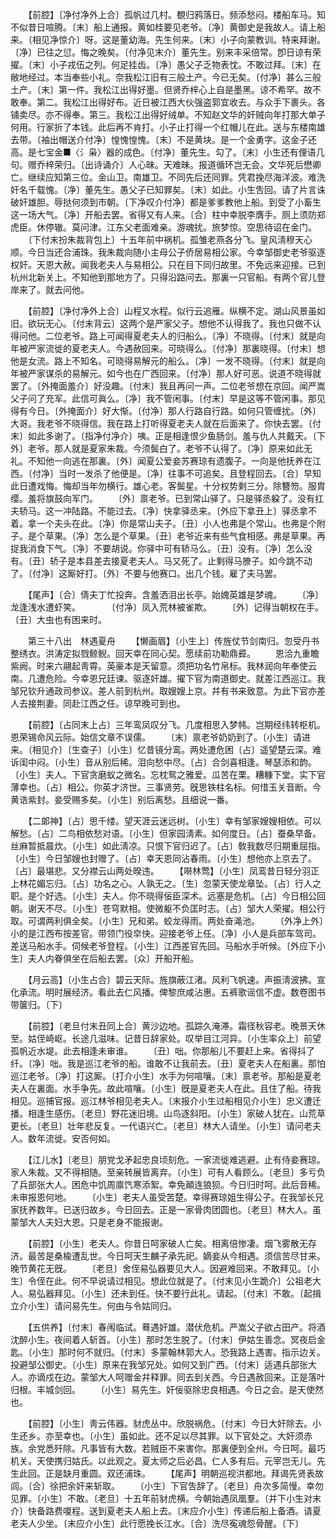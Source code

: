 <!-- { "loadSidebar": true } -->
　　【前腔】〔净付净外上合〕孤帆过几村。覩归鸦落日。频添愁闷。楼船车马。知不似昔日喧腾。〔末〕船上通报。黄如桂要见老爷。〔净〕黄御史是我故人。请上船来。〔相见净惊介〕呀。这是董幼海。先生何来。〔末〕小子向蒙教训。特来拜谢。〔净〕已往之愆。悔之晚矣。〔付净见末介〕董先生。别来丰采倍常。卽日谅有荣擢。〔末〕小子戎伍之列。何足挂齿。〔净〕愚父子乏物表忱。不敢过拜。〔末〕在敝地经过。本当奉些小礼。奈我松江旧有三般土产。今已无矣。〔付净〕甚么三般土产。〔末〕第一件。我松江出得好墨。但贤乔梓心上自是墨黑。谅不希罕。故不敢奉。第二。我松江出得好布。近日被江西大伙强盗郭宜收去。与众手下裹头。各铺卖尽。亦不得奉。第三。我松江出得好绒单。不知赵文华的奸贼向年打那大单子何用。行家折了本钱。此后再不肯打。小子止打得一个红帽儿在此。送与东楼南雄去带。〔袖出帽送介付净〕惶愧惶愧。〔末〕不是黄块。是一个金勇字。这金子还高。是七宝金■〈氵枭〉器的成色。〔付净〕董先生。勾了。〔末〕小生还有俚语几句。赠乔梓荣归。〔出诗诵介〕人心昧。天难昧。报道循环岂无会。文华死后懋卿亡。继续应知第三位。金山卫。南雄卫。不同先后还同罪。凭君挽尽海洋波。难洗奸名千载愧。〔净〕董先生。愚父子已知罪矣。〔末〕如此。小生吿回。请了片言诛破奸雄胆。辱挞何须到市朝。〔下净叹介付净〕都是爹爹教他上船。到受了小畜生这一场大气。〔净〕开船去罢。省得又有人来。〔合〕柱中幸脱李膺手。厕上须防郑虎臣。休停辙。莫问津。江东父老面难亲。游魂扰。旅梦惊。空思待诏在金门。 
　　〔下付末扮朱裁背包上〕十五年前中祸机。孤雏老燕各分飞。皇风淸穆天心顺。今日当还合浦珠。我朱裁向随小主母公子侨居易相公家。今幸邹御史老爷驱逐权奸。天恩大赦。闻我老夫人与易相公。只在目下同归故里。不免远来迎接。已到杭州北新关上。不知他到那地方了。只得沿路问去。那裏一只官船。有两个官儿登岸来了。就去问他。 

　　【前腔】〔净付净外上合〕山程又水程。似行云追雁。纵横不定。湖山风景虽如旧。欲玩无心。〔付末背云〕这两个是严家父子。想他不认得我了。我也只做不认得问他。二位老爷。路上可闻得夏老夫人的归船么。〔净〕不晓得。〔付末〕就是向年被严家流徙的夏老夫人。今遇赦回来。可晓得么。〔付净〕那裏晓得。〔付末〕想他是女流。路上不知名。可晓得易解元的船么。〔净〕一发不晓得。〔付末〕就是向年被严家谋杀的易解元。如今也在广西回来。〔付净〕那人好可恶。说道不晓得就罢了。〔外掩面羞介〕好没趣。〔付末〕我且再问一声。二位老爷想在京回。闻严嵩父子问了充军。此信可眞么。〔净〕我不管闲事。〔付末〕早是这等不管闲事。那见得有今日。〔外掩面介〕好大惭。〔付净〕那人行路自行路。如何只管缠扰。〔外〕大哥。我老爷不晓得信。我在路上打听得夏老夫人就在后面来了。你快去罢。〔付末〕如此多谢了。〔指净付净介〕咦。正是相逢恨少鱼肠剑。羞与仇人共戴天。〔下外〕老爷。那人就是夏家朱裁。今须鬓白了。老爷不认得了。〔净〕原来如此无礼。不知他一向逃在那裏。〔外〕闻夏公爱妾苏赛琼有遗腹子。一向是他抚养在江西。〔付净〕当时一发杀了他便是。〔净〕往事不可追矣。且登程回去。〔合〕早知此日遭戏悔。悔却当年勿横行。雄心老。客鬓星。十分权势剩三分。除簪笏。服胄缨。羞将旗鼓向军门。 
　　〔外〕禀老爷。已到常山驿了。只是驿丞躱了。没有扛夫轿马。这一冲陆路。不能过去。〔净〕快拿驿丞来。〔外应下拿丑上〕驿丞拿不着。拿一个夫头在此。〔净〕你是常山夫子。〔丑〕小人也弗是个常山。也弗是个附子。是个草果。〔净〕怎么是个草果。〔丑〕老爷近来有些气食相感。弗是草果。再捉我消食下气。〔净〕不要胡说。你驿中可有轿马么。〔丑〕没有。〔净〕怎么没有。〔丑〕轿子是本县差去接夏老夫人。马又死了。止剩得马膫子。如今跳不动了。〔付净〕这厮好打。〔外〕不要与他赛口。出几个钱。雇了夫马罢。 

　　【尾声】〔合〕倩夫丁忙投奔。含羞洒泪出长亭。始媿英雄是梦魂。 
　　〔净〕龙逢浅水遭虾笑。　　　　〔付净〕凤入荒林被雀欺。 
　　〔外〕记得当朝权在手。　　　　〔丑〕大虫也有困来时。 

　　第三十八出　林遇夏舟 
　　【懒画眉】〔小生上〕传旌仗节剑南归。忽受丹书整绣衣。洪涛定拟戮鲸鲵。回天幸在同心契。愿续前功勒鼎彛。 
　　恩洽九重瞻紫阙。时来六翮起靑霄。英豪本是天留意。须把功名竹帛标。我林润向年奉使云南。几遭危险。今幸恩兄廷谏。驱逐奸雄。擢下官为南道御史。就差江西巡江。我邹兄钦升通政司参议。差人前到杭州。取嫂嫂上京。幷有书来致意。为此下官亦差人去接荆妻。同赴江西之任。谅早晚可到也。 

　　【前腔】〔占同末上占〕三年鸾凤叹分飞。几度相思入梦帏。岂期经纬转枢机。恩荣锡命风云际。始信文章不误儒。 
　　〔末〕禀老爷奶奶到了。〔小生〕请进来。〔相见介〕〔生查子〕〔小生〕忆昔镜分鸾。两处遭危困〔占〕遥望楚云深。难诉闺中闷。〔小生〕音从别后稀。泪向愁中尽。〔占〕合剑喜相逢。琴瑟添和韵。〔小生〕夫人。下官贪磨蚁之微名。忘枕鸳之雅爱。瓜苦在栗。糟糠下堂。实下官薄幸也。〔占〕相公。你英才济世。三事贤劳。旣思铁柱名标。何惜玉关音断。今黄诰紫封。妾受赐多矣。〔小生〕别后离愁。且细说一番。 

　　【二郞神】〔占〕思千缕。望天涯云迷远树。〔小生〕幸有邹家嫂嫂相依。可以解愁。〔占〕二鸟相依愁对语。〔小生〕但家园淸素。如何度日。〔占〕蚕桑早备。丝麻暂抵晨炊。〔小生〕如此淸凉。只恨下官归迟了。〔占〕敎我数尽归期重屈指。〔小生〕今日邹嫂也封赠了。〔占〕幸天恩同沾春雨。〔小生〕想他亦上京去了。〔占〕最堪悲。又分襟云山两处暌违。 
　　【啭林莺】〔小生〕凤鸾昔日轻分羽正上林花媚忘归。〔占〕功名之心。人孰无之。〔生〕忽蒙天使龙章坠。〔占〕行人之职。是个好选。〔小生〕夫人。你不晓得佞臣深术。远塞是危机。〔占〕今日相公回朝。谢天不尽。〔小生〕苍穹默相。使微躯不负匡时志。〔占〕邹大人荣擢。相公行取。可谓两利俱全矣。〔小生〕兄和弟。蛟龙得雨。两处奋渑池。 
　　〔外净上外〕小的是江西布按差官。带领门役皁快。迎接老爷上任。〔净〕小人是兵部车驾司。差送马船水手。伺候老爷登程。〔小生〕江西差官先回。马船水手听候。〔外应下小生〕夫人内眷俱坐在后船去罢。〔众〕开船开船。 

　　【月云高】〔小生占合〕碧云天际。旌旗蔽江渚。风利飞帆速。声振淸波拂。宣化承流。明时展经济。看此去仁风播。俾黎庶咸沾惠。五裤歌谣信不虚。数卷图书带箧归。〔下〕 

　　【前腔】〔老旦付末丑同上合〕黄沙边地。孤踪久淹滞。霜径秋容老。晚景天休至。姑侄崎岖。长途几滋味。记昔日辞家处。叹举目江河异。〔小生率众上〕前望孤帆近水堤。此去相逢未审谁。 
　　〔丑〕咄。你那船儿不要赶上来。省得抖了纤。〔净〕咄。我是巡江老爷的船。谁敢不让我前去。〔丑〕夏老夫人在船裏。那怕巡江老爷。〔净〕打这厮。〔打介小生〕水手为何喧嚷。〔末〕禀老爷。那船是夏老夫人在裏面。水手争先。故此喧嚷。〔小生〕旣是夏老夫人在此。且住了船。待我相见。巡捕官报。巡江林爷相见老夫人。〔末报介小生过船相见介小生〕忠义遭迁播。相逢生感伤。〔老旦〕野花迷旧境。山鸟逐斜阳。〔小生〕家破人犹在。山荒草更长。〔老旦〕壮年悲反复。一代语兴亡。〔老旦〕林大人请坐。〔小生〕请问老夫人。数年流徙。安否何如。 

　　【江儿水】〔老旦〕朋党戈矛起忠良顷刻危。一家流徙难逃避。止有侍妾赛琼。家人朱裁。又不得相随。至亲转展皆离弃。〔小生〕可有人看顾么。〔老旦〕多亏负了兵部张大人。困危中饥周廪饩寒添絮。幸免顚连狼狈。今日归时呵。此后音稀。未审报恩何地。 
　　〔小生〕老夫人虽受苦楚。幸得赛琼姐生得公子。在我邹长兄家抚养数年。已送归故乡。今日回去。正是一家骨肉团圆也。〔老旦〕林大人。虽蒙邹大人夫妇大恩。只是老身不能报谢。 

　　【前腔】〔小生〕老夫人。你昔日呵家破人亡矣。相离倍惨凄。烟飞雾散无存济。最苦是桑楡遭乱世。今日呵天生麟子承先祀。嫡妾从今相遇。须信苦尽甘来。晚节黄花无旣。 
　　〔老旦〕舍侄易弘器要见大人。因避难回来。不敢拜见。〔小生〕令侄在此。何不早说请过相见。想此位就是了。〔付末见小生跪介〕公祖老大人。易弘器拜见。〔小生〕还未到任。快不要行此礼。请起。〔付末〕不敢。〔起揖立介小生〕请问易先生。何由与令姑同归。 

　　【五供养】〔付末〕春闱临试。蓦遇奸雄。潜伏危机。严嵩父子欲占田产。将酒沈醉小生。夜间着人斩首。〔小生〕那时怎生脱了。〔付末〕伊姑生善念。冥夜启金匙。〔小生〕那时何不就归。〔付末〕多蒙翰林郭大人。恐我路上遇害。指示边关。投避邹公御史。〔小生〕原来在我邹兄处。如何又到广西。〔付末〕适遇兵部张大人。亦谪戍在边。蒙邹大人呵赠金幷释罪。同去到关西。今日遇赦回来。正是落叶归根。丰城剑回。 
　　〔小生〕易先生。奸佞驱除忠良相遇。今日之会。是天使然也。 

　　【前腔】〔小生〕靑云伟器。豺虎丛中。欣脱祸危。〔付末〕今日大奸除去。小生还乡。亦至幸也。〔小生〕虽如此。还不足以尽其罪。以下官处之。大奸须赤族。余党悉歼除。凡事皆有大数。若贼臣不来害你。那裏便到全州。今日呵。最巧机关。天使携归姑氏。以此观之。夏太师之后必昌。仁人多有后。元宰岂无儿。先生此回。正是缺月重圆。双还浦珠。 
　　【尾声】明朝巡视洪都地。拜谒先贤表故闾。〔合〕徐把余奸来斩取。 
　　〔小生〕下官吿辞了。〔老旦〕舟次多简慢。幸勿见罪。〔小生〕不敢。〔老旦〕十五年前豺虎横。今朝始遇凤凰羣。〔并下小生对末介〕快备路费嗄程。送到夏老夫人船上去。〔末应介小生〕传递后船上备酒。请夏老夫人少坐。〔末应介小生〕此行愿挽长江水。〔合〕洗尽寃魂怨骨醒。〔下〕 

